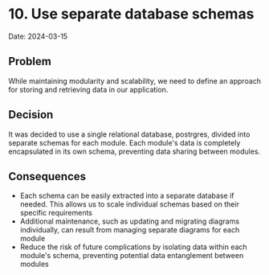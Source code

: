 # 10.  Use separate database schemas

Date: 2024-03-15

## Problem

While maintaining modularity and scalability, we need to define an approach for storing and retrieving data in our application.

## Decision

It was decided to use a single relational database, postrgres, divided into separate schemas for each module. Each module's data is completely encapsulated in its own schema, preventing data sharing between modules.

## Consequences

- Each schema can be easily extracted into a separate database if needed. This allows us to scale individual schemas based on their specific requirements
- Additional maintenance, such as updating and migrating diagrams individually, can result from managing separate diagrams for each module
- Reduce the risk of future complications by isolating data within each module's schema, preventing potential data entanglement between modules